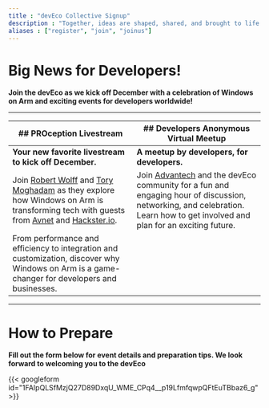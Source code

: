 ```yaml
---
title : "devEco Collective Signup"
description : "Together, ideas are shaped, shared, and brought to life."
aliases : ["register", "join", "joinus"]
---
```


# Big News for Developers!

**Join the devEco as we kick off December with a celebration of Windows on Arm and exciting events for developers worldwide!**

---

| ## PROception Livestream                                                 | ## Developers Anonymous Virtual Meetup                   |
| ------------------------------------------------------------------------ | --------------------------------------------------------- |
| **Your new favorite livestream to kick off December.**                  | **A meetup by developers, for developers.**              |
| Join [Robert Wolff](https://www.linkedin.com/in/fixxxxxxer/) and [Tory Moghadam](https://www.linkedin.com/in/tory-moghadam-88037424/) as they explore how Windows on Arm is transforming tech with guests from [Avnet](https://www.avnet.com/) and [Hackster.io](https://www.hackster.io/). | Join [Advantech](https://www.advantech.com/en/form/becf747b-b5f9-4327-87b5-e2341b52ef11?callback=39590dd5-960d-4518-8f4a-1b4bdd19eeae&utm_campaign=Robert&utm_medium=Deveco&utm_source=Developer) and the devEco community for a fun and engaging hour of discussion, networking, and celebration. Learn how to get involved and plan for an exciting future. |
| From performance and efficiency to integration and customization, discover why Windows on Arm is a game-changer for developers and businesses. |                                                                                           |

---

# How to Prepare

**Fill out the form below for event details and preparation tips. We look forward to welcoming you to the devEco**  

{{< googleform id="1FAIpQLSfMzjQ27D89DxqU_WME_CPq4__p19LfmfqwpQFtEuTBbaz6_g" >}}
